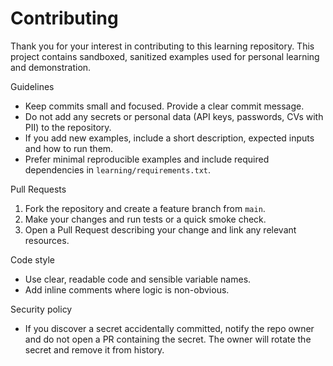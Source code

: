 # Contributing

Thank you for your interest in contributing to this learning repository. This project contains sandboxed, sanitized examples used for personal learning and demonstration.

Guidelines
- Keep commits small and focused. Provide a clear commit message.
- Do not add any secrets or personal data (API keys, passwords, CVs with PII) to the repository.
- If you add new examples, include a short description, expected inputs and how to run them.
- Prefer minimal reproducible examples and include required dependencies in `learning/requirements.txt`.

Pull Requests
1. Fork the repository and create a feature branch from `main`.
2. Make your changes and run tests or a quick smoke check.
3. Open a Pull Request describing your change and link any relevant resources.

Code style
- Use clear, readable code and sensible variable names.
- Add inline comments where logic is non-obvious.

Security policy
- If you discover a secret accidentally committed, notify the repo owner and do not open a PR containing the secret. The owner will rotate the secret and remove it from history.
